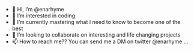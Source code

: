 - 👋 Hi, I’m @enarhyme
- 👀 I’m interested in coding
- 🌱 I’m currently mastering what I need to know to become one of the best
- 💞️ I’m looking to collaborate on interesting and life changing projects
- 📫 How to reach me?? You can send me a DM on twitter @enarhyme ...

<!---
enarhyme/enarhyme is a ✨ special ✨ repository because its `README.md` (this file) appears on your GitHub profile.
You can click the Preview link to take a look at your changes.
--->
